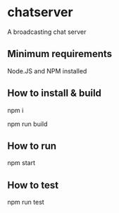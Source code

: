 # chatserver
A broadcasting chat server

## Minimum requirements
Node.JS and NPM installed

## How to install & build
npm i 

npm run build

## How to run
npm start

## How to test
npm run test

